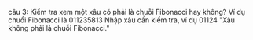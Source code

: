 câu 3: Kiểm tra xem một xâu có phải là chuỗi Fibonacci hay không?
Ví dụ chuổi Fibonacci là 011235813
Nhập xâu cần kiểm tra, ví dụ 01124
"Xâu không phải là chuỗi Fibonacci."